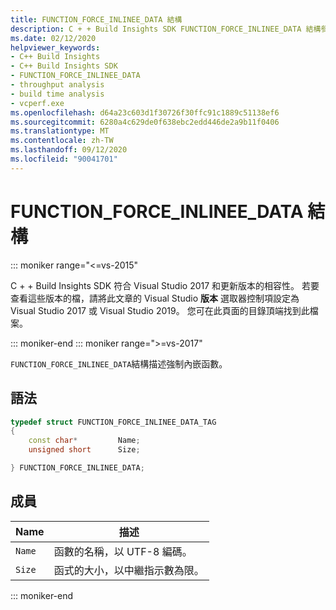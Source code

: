 ```yaml
---
title: FUNCTION_FORCE_INLINEE_DATA 結構
description: C + + Build Insights SDK FUNCTION_FORCE_INLINEE_DATA 結構參考。
ms.date: 02/12/2020
helpviewer_keywords:
- C++ Build Insights
- C++ Build Insights SDK
- FUNCTION_FORCE_INLINEE_DATA
- throughput analysis
- build time analysis
- vcperf.exe
ms.openlocfilehash: d64a23c603d1f30726f30ffc91c1889c51138ef6
ms.sourcegitcommit: 6280a4c629de0f638ebc2edd446de2a9b11f0406
ms.translationtype: MT
ms.contentlocale: zh-TW
ms.lasthandoff: 09/12/2020
ms.locfileid: "90041701"
---
```

# <a name="function_force_inlinee_data-structure"></a>FUNCTION_FORCE_INLINEE_DATA 結構

::: moniker range="<=vs-2015"

C + + Build Insights SDK 符合 Visual Studio 2017 和更新版本的相容性。 若要查看這些版本的檔，請將此文章的 Visual Studio **版本** 選取器控制項設定為 Visual Studio 2017 或 Visual Studio 2019。 您可在此頁面的目錄頂端找到此檔案。

::: moniker-end
::: moniker range=">=vs-2017"

`FUNCTION_FORCE_INLINEE_DATA`結構描述強制內嵌函數。

## <a name="syntax"></a>語法

```cpp
typedef struct FUNCTION_FORCE_INLINEE_DATA_TAG
{
    const char*         Name;
    unsigned short      Size;

} FUNCTION_FORCE_INLINEE_DATA;
```

## <a name="members"></a>成員

| Name | 描述 |
|--|--|
| `Name` | 函數的名稱，以 UTF-8 編碼。 |
| `Size` | 函式的大小，以中繼指示數為限。 |

::: moniker-end
